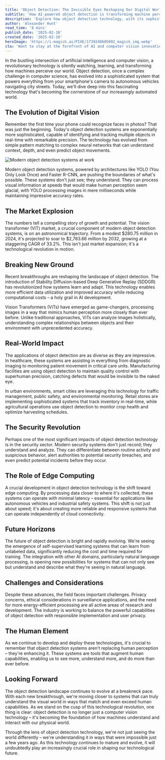 ```yaml
---
title: 'Object Detection: The Invisible Eyes Reshaping Our Digital World'
subtitle: 'How AI-powered object detection is transforming machine perception'
description: 'Explore how object detection technology, with its sophisticated AI systems, is powering everything from smartphone cameras to autonomous vehicles. Discover its impact on various sectors including healthcare, security, and smart cities, and learn about breakthrough technologies like Vision Transformers that are shaping the future.'
author: 'Alexander Hunt'
read_time: '8 mins'
publish_date: '2025-02-10'
created_date: '2025-02-10'
heroImage: 'https://i.magick.ai/PIXE/1739248605092_magick_img.webp'
cta: 'Want to stay at the forefront of AI and computer vision innovation? Follow us on LinkedIn for daily updates on groundbreaking developments in object detection and other cutting-edge technologies shaping our future.'
---
```


In the bustling intersection of artificial intelligence and computer vision, a revolutionary technology is silently watching, learning, and transforming how machines perceive our world. Object detection, once a complex challenge in computer science, has evolved into a sophisticated system that powers everything from your smartphone's camera to autonomous vehicles navigating city streets. Today, we'll dive deep into this fascinating technology that's becoming the cornerstone of our increasingly automated world.

## The Evolution of Digital Vision

Remember the first time your phone could recognize faces in photos? That was just the beginning. Today's object detection systems are exponentially more sophisticated, capable of identifying and tracking multiple objects in real-time with remarkable precision. The technology has evolved from simple pattern matching to complex neural networks that can understand context, depth, and even predict object movements.

![Modern object detection systems at work](https://i.magick.ai/PIXE/1739248605096_magick_img.webp)

Modern object detection systems, powered by architectures like YOLO (You Only Look Once) and Faster R-CNN, are pushing the boundaries of what's possible. These systems don't just see; they understand. They can process visual information at speeds that would make human perception seem glacial, with YOLO processing images in mere milliseconds while maintaining impressive accuracy rates.

## The Market Explosion

The numbers tell a compelling story of growth and potential. The vision transformer (ViT) market, a crucial component of modern object detection systems, is on an astronomical trajectory. From a modest $280.75 million in 2024, it's projected to soar to $2,783.66 million by 2032, growing at a staggering CAGR of 33.2%. This isn't just market expansion; it's a technological revolution in motion.

## Breaking New Ground

Recent breakthroughs are reshaping the landscape of object detection. The introduction of Stability Diffusion-based Deep Generative Replay (SDDGR) has revolutionized how systems learn and adapt. This technology enables more efficient data utilization and improved accuracy while reducing computational costs – a holy grail in AI development.

Vision Transformers (ViTs) have emerged as game-changers, processing images in a way that mimics human perception more closely than ever before. Unlike traditional approaches, ViTs can analyze images holistically, understanding complex relationships between objects and their environment with unprecedented accuracy.

## Real-World Impact

The applications of object detection are as diverse as they are impressive. In healthcare, these systems are assisting in everything from diagnostic imaging to monitoring patient movement in critical care units. Manufacturing facilities are using object detection to maintain quality control with superhuman precision, catching defects that would be invisible to the naked eye.

In urban environments, smart cities are leveraging this technology for traffic management, public safety, and environmental monitoring. Retail stores are implementing sophisticated systems that track inventory in real-time, while agricultural operations use object detection to monitor crop health and optimize harvesting schedules.

## The Security Revolution

Perhaps one of the most significant impacts of object detection technology is in the security sector. Modern security systems don't just record; they understand and analyze. They can differentiate between routine activity and suspicious behavior, alert authorities to potential security breaches, and even predict potential incidents before they occur.

## The Role of Edge Computing

A crucial development in object detection technology is the shift toward edge computing. By processing data closer to where it's collected, these systems can operate with minimal latency – essential for applications like autonomous vehicles and industrial safety systems. This shift is not just about speed; it's about creating more reliable and responsive systems that can operate independently of cloud connectivity.

## Future Horizons

The future of object detection is bright and rapidly evolving. We're seeing the emergence of self-supervised learning systems that can learn from unlabeled data, significantly reducing the cost and time required for training. The integration with other AI domains, particularly natural language processing, is opening new possibilities for systems that can not only see but understand and describe what they're seeing in natural language.

## Challenges and Considerations

Despite these advances, the field faces important challenges. Privacy concerns, ethical considerations in surveillance applications, and the need for more energy-efficient processing are all active areas of research and development. The industry is working to balance the powerful capabilities of object detection with responsible implementation and user privacy.

## The Human Element

As we continue to develop and deploy these technologies, it's crucial to remember that object detection systems aren't replacing human perception – they're enhancing it. These systems are tools that augment human capabilities, enabling us to see more, understand more, and do more than ever before.

## Looking Forward

The object detection landscape continues to evolve at a breakneck pace. With each new breakthrough, we're moving closer to systems that can truly understand the visual world in ways that match and even exceed human capabilities. As we stand on the cusp of this technological revolution, one thing is clear: object detection is no longer just a computer vision technology – it's becoming the foundation of how machines understand and interact with our physical world.

Through the lens of object detection technology, we're not just seeing the world differently – we're understanding it in ways that were impossible just a few years ago. As this technology continues to mature and evolve, it will undoubtedly play an increasingly crucial role in shaping our technological future.